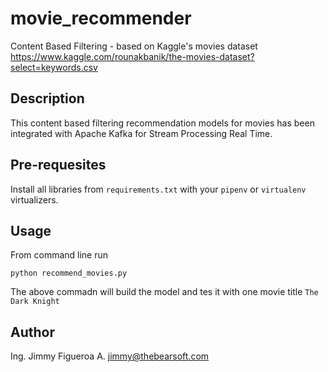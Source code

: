 # movie_recommender
Content Based Filtering - based on Kaggle's movies 
dataset https://www.kaggle.com/rounakbanik/the-movies-dataset?select=keywords.csv

## Description
This content based filtering recommendation models for movies 
has been integrated with Apache Kafka for Stream Processing Real Time.

## Pre-requesites
Install all libraries from `requirements.txt`
with your `pipenv` or `virtualenv` virtualizers.

## Usage 
From command line run 
```
python recommend_movies.py
```
The above commadn will build the model and tes it with one movie title `The Dark Knight`


## Author 
Ing. Jimmy Figueroa A.
jimmy@thebearsoft.com 
